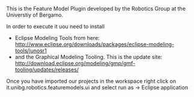 This is the Feature Model Plugin developed by the Robotics Group at the Universtiy of Bergamo.

In order to execute it uou need to install 
- Eclipse Modeling Tools from here: http://www.eclipse.org/downloads/packages/eclipse-modeling-tools/junosr1
- and the Graphical Modeling Tooling. This is the update site: http://download.eclipse.org/modeling/gmp/gmf-tooling/updates/releases/

Once you have imported our projects in the workspace right click on it.unibg.robotics.featuremodels.ui and select run as -> Eclipse application
